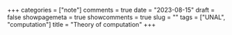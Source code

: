 +++
categories = ["note"]
comments = true
date = "2023-08-15"
draft = false
showpagemeta = true
showcomments = true
slug = ""
tags = ["UNAL", "computation"]
title = "Theory of computation"
+++